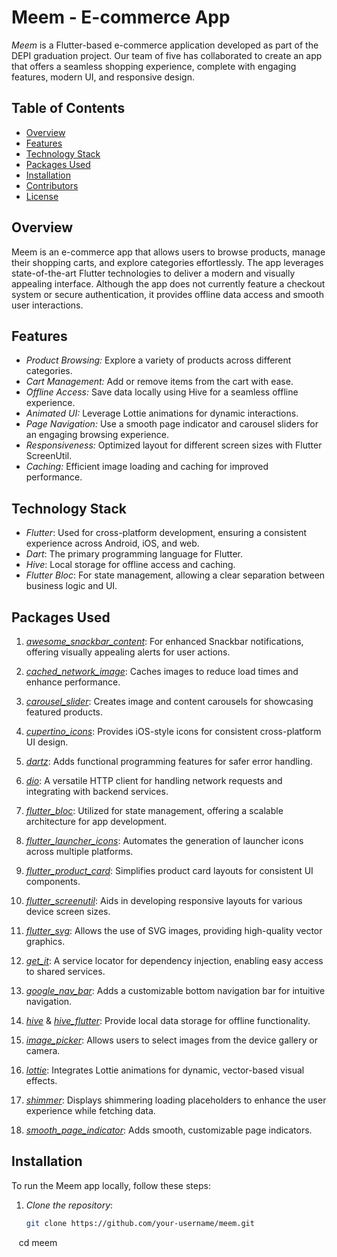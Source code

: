 # Meem - E-commerce App

*Meem* is a Flutter-based e-commerce application developed as part of the DEPI graduation project. Our team of five has collaborated to create an app that offers a seamless shopping experience, complete with engaging features, modern UI, and responsive design.

## Table of Contents
- [Overview](#overview)
- [Features](#features)
- [Technology Stack](#technology-stack)
- [Packages Used](#packages-used)
- [Installation](#installation)
- [Contributors](#contributors)
- [License](#license)

## Overview
Meem is an e-commerce app that allows users to browse products, manage their shopping carts, and explore categories effortlessly. The app leverages state-of-the-art Flutter technologies to deliver a modern and visually appealing interface. Although the app does not currently feature a checkout system or secure authentication, it provides offline data access and smooth user interactions.

## Features
- *Product Browsing:* Explore a variety of products across different categories.
- *Cart Management:* Add or remove items from the cart with ease.
- *Offline Access:* Save data locally using Hive for a seamless offline experience.
- *Animated UI:* Leverage Lottie animations for dynamic interactions.
- *Page Navigation:* Use a smooth page indicator and carousel sliders for an engaging browsing experience.
- *Responsiveness:* Optimized layout for different screen sizes with Flutter ScreenUtil.
- *Caching:* Efficient image loading and caching for improved performance.

## Technology Stack
- *Flutter*: Used for cross-platform development, ensuring a consistent experience across Android, iOS, and web.
- *Dart*: The primary programming language for Flutter.
- *Hive*: Local storage for offline access and caching.
- *Flutter Bloc*: For state management, allowing a clear separation between business logic and UI.

## Packages Used

1. *[awesome_snackbar_content](https://pub.dev/packages/awesome_snackbar_content)*: For enhanced Snackbar notifications, offering visually appealing alerts for user actions.

2. *[cached_network_image](https://pub.dev/packages/cached_network_image)*: Caches images to reduce load times and enhance performance.

3. *[carousel_slider](https://pub.dev/packages/carousel_slider)*: Creates image and content carousels for showcasing featured products.

4. *[cupertino_icons](https://pub.dev/packages/cupertino_icons)*: Provides iOS-style icons for consistent cross-platform UI design.

5. *[dartz](https://pub.dev/packages/dartz)*: Adds functional programming features for safer error handling.

6. *[dio](https://pub.dev/packages/dio)*: A versatile HTTP client for handling network requests and integrating with backend services.

7. *[flutter_bloc](https://pub.dev/packages/flutter_bloc)*: Utilized for state management, offering a scalable architecture for app development.

8. *[flutter_launcher_icons](https://pub.dev/packages/flutter_launcher_icons)*: Automates the generation of launcher icons across multiple platforms.

9. *[flutter_product_card](https://pub.dev/packages/flutter_product_card)*: Simplifies product card layouts for consistent UI components.

10. *[flutter_screenutil](https://pub.dev/packages/flutter_screenutil)*: Aids in developing responsive layouts for various device screen sizes.

11. *[flutter_svg](https://pub.dev/packages/flutter_svg)*: Allows the use of SVG images, providing high-quality vector graphics.

12. *[get_it](https://pub.dev/packages/get_it)*: A service locator for dependency injection, enabling easy access to shared services.

13. *[google_nav_bar](https://pub.dev/packages/google_nav_bar)*: Adds a customizable bottom navigation bar for intuitive navigation.

14. *[hive](https://pub.dev/packages/hive)* & *[hive_flutter](https://pub.dev/packages/hive_flutter)*: Provide local data storage for offline functionality.

15. *[image_picker](https://pub.dev/packages/image_picker)*: Allows users to select images from the device gallery or camera.

16. *[lottie](https://pub.dev/packages/lottie)*: Integrates Lottie animations for dynamic, vector-based visual effects.

17. *[shimmer](https://pub.dev/packages/shimmer)*: Displays shimmering loading placeholders to enhance the user experience while fetching data.

18. *[smooth_page_indicator](https://pub.dev/packages/smooth_page_indicator)*: Adds smooth, customizable page indicators.

## Installation
To run the Meem app locally, follow these steps:

1. *Clone the repository*:
   ```bash
   git clone https://github.com/your-username/meem.git
   cd meem
